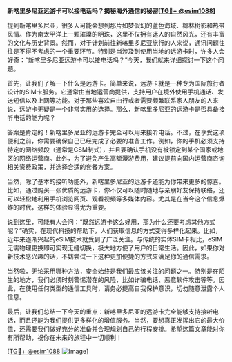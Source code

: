 **新喀里多尼亚远游卡可以接电话吗？揭秘海外通信的秘密[[TG💪+ @esim1088](https://t.me/s/esim1088)]**

提到新喀里多尼亚，很多人可能会想到那片如梦似幻的蓝色海域、椰林树影和热带风情。作为南太平洋上一颗璀璨的明珠，这里不仅拥有迷人的自然风光，还有丰富的文化与历史背景。然而，对于计划前往新喀里多尼亚旅行的人来说，通讯问题往往是不得不考虑的一个重要环节。特别是当涉及到使用当地的远游卡时，许多人会好奇：“新喀里多尼亚远游卡可以接电话吗？”今天，我们就来详细探讨一下这个问题。

首先，让我们了解一下什么是远游卡。简单来说，远游卡就是一种专为国际旅行者设计的SIM卡服务。它通常由当地运营商提供，支持用户在境外使用手机通话、发送短信以及上网等功能。对于那些喜欢自由行或者需要频繁联系家人朋友的人来说，远游卡无疑是一个非常实用的选择。那么，新喀里多尼亚的远游卡是否具备接听电话的能力呢？

答案是肯定的！新喀里多尼亚的远游卡完全可以用来接听电话。不过，在享受这项便利之前，你需要确保自己已经完成了必要的准备工作。例如，你的手机必须支持特定的网络频段（通常是GSM制式），并且要确认手机没有被锁定到某个国家或地区的网络运营商。此外，为了避免产生高额漫游费用，建议提前向国内运营商咨询相关资费政策，并选择合适的套餐方案。

当然，除了基本的接听功能外，新喀里多尼亚的远游卡还能为你带来更多的惊喜。比如，通过购买一张优质的远游卡，你不仅可以随时随地与亲朋好友保持联络，还可以轻松地利用手机浏览网页、观看视频等多媒体内容。尤其是在当今这个信息爆炸的时代，这样的体验显得尤为重要。

说到这里，可能有人会问：“既然远游卡这么好用，那为什么还要考虑其他方式呢？”确实，在现代科技的帮助下，人们获取信息的方式变得多样化起来。比如，近年来逐渐兴起的eSIM技术就受到了广泛关注。与传统的实体SIM卡相比，eSIM无需物理更换即可实现无缝切换，极大地方便了用户的日常生活。因此，如果你对新技术感兴趣的话，不妨尝试一下这种更加便捷的方式来满足你的通信需求。

当然啦，无论采用哪种方法，安全始终是我们最应该关注的问题之一。特别是在陌生的地方，我们必须时刻警惕潜在的风险，比如诈骗电话、恶意软件攻击等等。因此，在使用任何类型的通信工具时，请务必提高自我保护意识，切勿随意泄露个人信息。

最后，让我们总结一下今天的重点：新喀里多尼亚的远游卡完全能够支持接听电话，而且还能为我们提供更多样化的增值服务。当然，要想真正发挥出它的最大价值，还需要我们做好充分的准备并合理规划自己的行程安排。希望这篇文章能对你有所帮助，祝你在未来的旅程中一切顺利！

[[TG💪+ @esim1088](https://t.me/s/esim1088) ![Image](https://i.postimg.cc/4NQfJmqS/Snipaste-2025-05-13-00-14-12.png)]